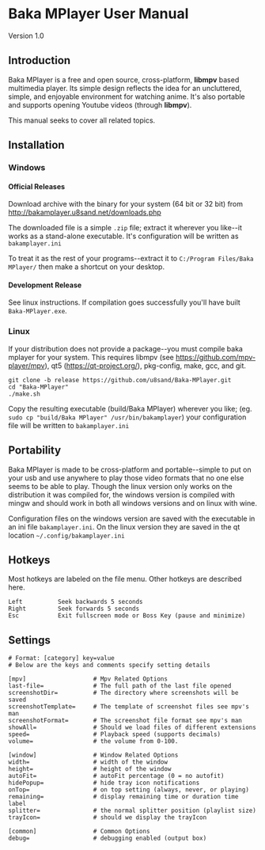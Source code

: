 # Baka MPlayer User Manual
Version 1.0

## Introduction

Baka MPlayer is a free and open source, cross-platform, **libmpv** based multimedia player.
Its simple design reflects the idea for an uncluttered, simple, and enjoyable environment for watching anime.
It's also portable and supports opening Youtube videos (through **libmpv**).

This manual seeks to cover all related topics.

## Installation

### Windows

#### Official Releases

Download archive with the binary for your system (64 bit or 32 bit) from
http://bakamplayer.u8sand.net/downloads.php

The downloaded file is a simple `.zip` file; extract it wherever you like--it works as a stand-alone executable. It's configuration will be written as `bakamplayer.ini`

To treat it as the rest of your programs--extract it to `C:/Program Files/Baka MPlayer/` then make a shortcut on your desktop.

#### Development Release

See linux instructions. If compilation goes successfully you'll have built `Baka-MPlayer.exe`.

### Linux

If your distribution does not provide a package--you must compile baka mplayer for your system. This requires libmpv (see https://github.com/mpv-player/mpv), qt5 (https://qt-project.org/), pkg-config, make, gcc, and git.

	git clone -b release https://github.com/u8sand/Baka-MPlayer.git
	cd "Baka-MPlayer"
	./make.sh
	
Copy the resulting executable (build/Baka MPlayer) wherever you like; (eg. `sudo cp "build/Baka MPlayer" /usr/bin/bakamplayer`) your configuration file will be written to `bakamplayer.ini`


## Portability

Baka MPlayer is made to be cross-platform and portable--simple to put on your usb and use anywhere to play those video formats that no one else seems to be able to play. Though the linux version only works on the distribution it was compiled for, the windows version is compiled with mingw and should work in both all windows versions and on linux with wine.

Configuration files on the windows version are saved with the executable in an ini file `bakamplayer.ini`. On the linux version they are saved in the qt location `~/.config/bakamplayer.ini`


## Hotkeys

Most hotkeys are labeled on the file menu. Other hotkeys are described here.

	Left          Seek backwards 5 seconds
	Right         Seek forwards 5 seconds
	Esc           Exit fullscreen mode or Boss Key (pause and minimize)


## Settings

	# Format: [category] key=value
	# Below are the keys and comments specify setting details
	
	[mpv]                   # Mpv Related Options
	last-file=              # The full path of the last file opened
	screenshotDir=          # The directory where screenshots will be saved
	screenshotTemplate=     # The template of screenshot files see mpv's man
	screenshotFormat=       # The screenshot file format see mpv's man
	showAll=                # Should we load files of different extensions
	speed=                  # Playback speed (supports decimals)
	volume=                 # the volume from 0-100.
	
	[window]                # Window Related Options
	width=                  # width of the window
	height=                 # height of the window
	autoFit=                # autoFit percentage (0 = no autofit)
	hidePopup=              # hide tray icon notifications
	onTop=                  # on top setting (always, never, or playing)
	remaining=              # display remaining time or duration time label
	splitter=               # the normal splitter position (playlist size)
	trayIcon=               # should we display the trayIcon

	[common]                # Common Options
	debug=                  # debugging enabled (output box)
	
